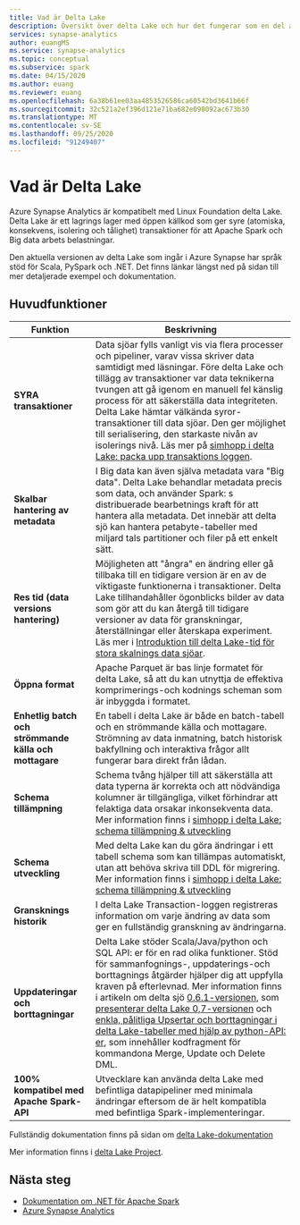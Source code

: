 ```yaml
---
title: Vad är Delta Lake
description: Översikt över delta Lake och hur det fungerar som en del av Azure Synapse Analytics
services: synapse-analytics
author: euangMS
ms.service: synapse-analytics
ms.topic: conceptual
ms.subservice: spark
ms.date: 04/15/2020
ms.author: euang
ms.reviewer: euang
ms.openlocfilehash: 6a38b61ee03aa4853526586ca60542bd3641b66f
ms.sourcegitcommit: 32c521a2ef396d121e71ba682e098092ac673b30
ms.translationtype: MT
ms.contentlocale: sv-SE
ms.lasthandoff: 09/25/2020
ms.locfileid: "91249407"
---
```

# <a name="what-is-delta-lake"></a>Vad är Delta Lake

Azure Synapse Analytics är kompatibelt med Linux Foundation delta Lake. Delta Lake är ett lagrings lager med öppen källkod som ger syre (atomiska, konsekvens, isolering och tålighet) transaktioner för att Apache Spark och Big data arbets belastningar.

Den aktuella versionen av delta Lake som ingår i Azure Synapse har språk stöd för Scala, PySpark och .NET. Det finns länkar längst ned på sidan till mer detaljerade exempel och dokumentation.

## <a name="key-features"></a>Huvudfunktioner

| Funktion | Beskrivning |
| --- | --- |
| **SYRA transaktioner** | Data sjöar fylls vanligt vis via flera processer och pipeliner, varav vissa skriver data samtidigt med läsningar. Före delta Lake och tillägg av transaktioner var data teknikerna tvungen att gå igenom en manuell fel känslig process för att säkerställa data integriteten. Delta Lake hämtar välkända syror-transaktioner till data sjöar. Den ger möjlighet till serialisering, den starkaste nivån av isolerings nivå. Läs mer på [simhopp i delta Lake: packa upp transaktions loggen](https://databricks.com/blog/2019/08/21/diving-into-delta-lake-unpacking-the-transaction-log.html).|
| **Skalbar hantering av metadata** | I Big data kan även själva metadata vara "Big data". Delta Lake behandlar metadata precis som data, och använder Spark: s distribuerade bearbetnings kraft för att hantera alla metadata. Det innebär att delta sjö kan hantera petabyte-tabeller med miljard tals partitioner och filer på ett enkelt sätt. |
| **Res tid (data versions hantering)** | Möjligheten att "ångra" en ändring eller gå tillbaka till en tidigare version är en av de viktigaste funktionerna i transaktioner. Delta Lake tillhandahåller ögonblicks bilder av data som gör att du kan återgå till tidigare versioner av data för granskningar, återställningar eller återskapa experiment. Läs mer i [Introduktion till delta Lake-tid för stora skalnings data sjöar](https://databricks.com/blog/2019/02/04/introducing-delta-time-travel-for-large-scale-data-lakes.html). |
| **Öppna format** | Apache Parquet är bas linje formatet för delta Lake, så att du kan utnyttja de effektiva komprimerings-och kodnings scheman som är inbyggda i formatet. |
| **Enhetlig batch och strömmande källa och mottagare** | En tabell i delta Lake är både en batch-tabell och en strömmande källa och mottagare. Strömning av data inmatning, batch historisk bakfyllning och interaktiva frågor allt fungerar bara direkt från lådan. |
| **Schema tillämpning** | Schema tvång hjälper till att säkerställa att data typerna är korrekta och att nödvändiga kolumner är tillgängliga, vilket förhindrar att felaktiga data orsakar inkonsekventa data. Mer information finns i [simhopp i delta Lake: schema tillämpning & utveckling](https://databricks.com/blog/2019/09/24/diving-into-delta-lake-schema-enforcement-evolution.html) |
| **Schema utveckling** | Med delta Lake kan du göra ändringar i ett tabell schema som kan tillämpas automatiskt, utan att behöva skriva till DDL för migrering. Mer information finns i [simhopp i delta Lake: schema tillämpning & utveckling](https://databricks.com/blog/2019/09/24/diving-into-delta-lake-schema-enforcement-evolution.html) |
| **Gransknings historik** | I delta Lake Transaction-loggen registreras information om varje ändring av data som ger en fullständig granskning av ändringarna. |
| **Uppdateringar och borttagningar** | Delta Lake stöder Scala/Java/python och SQL API: er för en rad olika funktioner. Stöd för sammanfognings-, uppdaterings-och borttagnings åtgärder hjälper dig att uppfylla kraven på efterlevnad. Mer information finns i artikeln om delta sjö [0.6.1-versionen](https://delta.io/news/delta-lake-0-6-1-released/), som  [presenterar delta Lake 0,7-versionen](https://delta.io/news/delta-lake-0-7-0-released/) och [enkla, pålitliga Upsertar och borttagningar i delta Lake-tabeller med hjälp av python-API: er](https://databricks.com/blog/2019/10/03/simple-reliable-upserts-and-deletes-on-delta-lake-tables-using-python-apis.html), som innehåller kodfragment för kommandona Merge, Update och Delete DML. |
| **100% kompatibel med Apache Spark-API** | Utvecklare kan använda delta Lake med befintliga datapipeliner med minimala ändringar eftersom de är helt kompatibla med befintliga Spark-implementeringar. |

Fullständig dokumentation finns på sidan om [delta Lake-dokumentation](https://docs.delta.io/latest/delta-intro.html)

Mer information finns i [delta Lake Project](https://github.com/delta-io/delta).

## <a name="next-steps"></a>Nästa steg

- [Dokumentation om .NET för Apache Spark](/dotnet/spark?toc=/azure/synapse-analytics/toc.json&bc=/azure/synapse-analytics/breadcrumb/toc.json)
- [Azure Synapse Analytics](https://docs.microsoft.com/azure/synapse-analytics)
